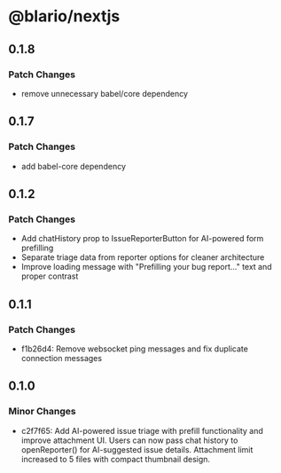# @blario/nextjs

## 0.1.8

### Patch Changes

- remove unnecessary babel/core dependency

## 0.1.7

### Patch Changes

- add babel-core dependency

## 0.1.2

### Patch Changes

- Add chatHistory prop to IssueReporterButton for AI-powered form prefilling
- Separate triage data from reporter options for cleaner architecture
- Improve loading message with "Prefilling your bug report..." text and proper contrast

## 0.1.1

### Patch Changes

- f1b26d4: Remove websocket ping messages and fix duplicate connection messages

## 0.1.0

### Minor Changes

- c2f7f65: Add AI-powered issue triage with prefill functionality and improve attachment UI. Users can now pass chat history to openReporter() for AI-suggested issue details. Attachment limit increased to 5 files with compact thumbnail design.
